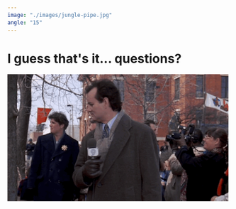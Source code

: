 ```yaml
---
image: "./images/jungle-pipe.jpg"
angle: "15"
---
```


# I guess that's it... questions?

![](./images/groundhog.gif)
